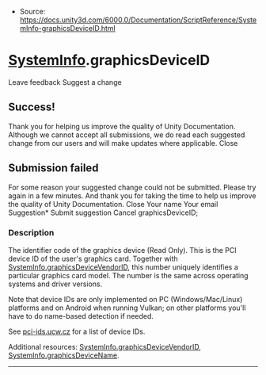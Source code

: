 * Source: https://docs.unity3d.com/6000.0/Documentation/ScriptReference/SystemInfo-graphicsDeviceID.html

#  [SystemInfo](https://docs.unity3d.com/6000.0/Documentation/ScriptReference/SystemInfo.html).graphicsDeviceID
Leave feedback
Suggest a change
## Success!
Thank you for helping us improve the quality of Unity Documentation. Although we cannot accept all submissions, we do read each suggested change from our users and will make updates where applicable.
Close
## Submission failed
For some reason your suggested change could not be submitted. Please <a>try again</a> in a few minutes. And thank you for taking the time to help us improve the quality of Unity Documentation.
Close
Your name Your email Suggestion* Submit suggestion
Cancel
graphicsDeviceID; 
### Description
The identifier code of the graphics device (Read Only).
This is the PCI device ID of the user's graphics card. Together with [SystemInfo.graphicsDeviceVendorID](https://docs.unity3d.com/6000.0/Documentation/ScriptReference/SystemInfo-graphicsDeviceVendorID.html), this number uniquely identifies a particular graphics card model. The number is the same across operating systems and driver versions.  
  
Note that device IDs are only implemented on PC (Windows/Mac/Linux) platforms and on Android when running Vulkan; on other platforms you'll have to do name-based detection if needed.  
  
See [pci-ids.ucw.cz](http://pci-ids.ucw.cz/read/PC/) for a list of device IDs.  
  
Additional resources: [SystemInfo.graphicsDeviceVendorID](https://docs.unity3d.com/6000.0/Documentation/ScriptReference/SystemInfo-graphicsDeviceVendorID.html), [SystemInfo.graphicsDeviceName](https://docs.unity3d.com/6000.0/Documentation/ScriptReference/SystemInfo-graphicsDeviceName.html).
* * *

